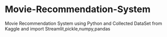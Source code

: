 # Movie-Recommendation-System
 Movie Recommendation System using Python and Collected DataSet from Kaggle and  import Streamlit,pickle,numpy,pandas
